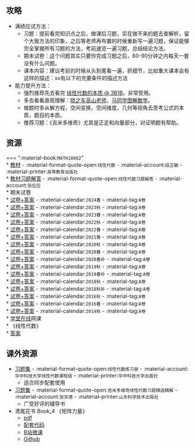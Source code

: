 ## 攻略  
- 满绩应试方法：  
    - 习题：提前看完知识点之后，做课后习题，实在做不来的题去查解析，留个大致方法的印象，之后等老师再布置的时候重新写一遍习题，保证能够完全掌握所有习题的方法，考前速览一遍习题，总结结论方法。  
    - 期末试卷：这个问题其实只要你完成习题之后，60-90分钟之内每天一套没有什么问题。  
    - 课本内容：建议考前的时候从头到尾看一遍，抓细节，比如重大课本会有这样的描述：xx有以下的充要条件的描述方法  
- 能力提升方法：  
    - 强烈推荐先去看完 [线性代数的本质 @ 3B1B](https://www.bilibili.com/video/BV1ys411472E)，非常受用。  
    - 多去看看直观理解：[晓之车高山老师](https://space.bilibili.com/138962930)，[马同学图解数学](https://space.bilibili.com/355876061)。  
    - 做题时多从解方程，空间变换，空间维度，几何等视角去思考公式的本质，题目的本质。  
    - 推荐习题：《吉米多维奇》尤其是正定和向量部分，对证明题有帮助。  

## 资源
=== ":material-book:`MATH10862`"  
    * [教材](https://api.mir6.com/api/lanzou?url=https://cqu-openlib.lanzout.com/iYpIg2c7uk2j&down=true) - :material-format-quote-open:`线性代数` - :material-account:`段正敏` - :material-printer:`高等教育出版社`  
        * [教材习题解答](https://api.mir6.com/api/lanzou?url=https://cqu-openlib.lanzout.com/iThs6276srlc&down=true) - :material-format-quote-open:`线性代数习题解答` - :material-account:`张应应`  
    * 期末试卷  
        * [试卷+答案](https://api.mir6.com/api/lanzou?url=https://cqu-openlib.lanzout.com/iSbCZ2jsx4eb&down=true) - :material-calendar:`2024春` - :material-tag:`A卷`  
        * [试卷+答案](https://api.mir6.com/api/lanzou?url=https://cqu-openlib.lanzout.com/iwlHh2j30nbe&down=true) - :material-calendar:`2023秋` - :material-tag:`A卷`  
        * [试卷+答案](https://api.mir6.com/api/lanzou?url=https://cqu-openlib.lanzout.com/iTeqy276sv3i&down=true) - :material-calendar:`2023春` - :material-tag:`A卷`  
        * [试卷+答案](https://api.mir6.com/api/lanzou?url=https://cqu-openlib.lanzout.com/iQOBV276sv1g&down=true) - :material-calendar:`2022秋` - :material-tag:`A卷`  
        * [试卷+答案](https://api.mir6.com/api/lanzou?url=https://cqu-openlib.lanzout.com/iL1P6276suxc&down=true) - :material-calendar:`2022春` - :material-tag:`A卷`  
        * [试卷+答案](https://api.mir6.com/api/lanzou?url=https://cqu-openlib.lanzout.com/ijIYQ276suti&down=true) - :material-calendar:`2021春` - :material-tag:`A卷`  
        * [试卷+答案](https://api.mir6.com/api/lanzou?url=https://cqu-openlib.lanzout.com/iPWP3276supe&down=true) - :material-calendar:`2020秋` - :material-tag:`A卷`  
        * [试卷+答案](https://api.mir6.com/api/lanzou?url=https://cqu-openlib.lanzout.com/iZBM9276suih&down=true) - :material-calendar:`2020春` - :material-tag:`A卷`  
        * [试卷+答案](https://api.mir6.com/api/lanzou?url=https://cqu-openlib.lanzout.com/iojMc276sula&down=true) - :material-calendar:`2020春补` - :material-tag:`A卷`  
        * [试卷+答案](https://api.mir6.com/api/lanzou?url=https://cqu-openlib.lanzout.com/iGAX8276sudc&down=true) - :material-calendar:`2019秋` - :material-tag:`A卷`  
        * [试卷+答案](https://api.mir6.com/api/lanzou?url=https://cqu-openlib.lanzout.com/i31Cu276su9i&down=true) - :material-calendar:`2019春补` - :material-tag:`A卷`  
        * [试卷+答案](https://api.mir6.com/api/lanzou?url=https://cqu-openlib.lanzout.com/ib6Le276su1a&down=true) - :material-calendar:`2018秋` - :material-tag:`A卷`  
        * [试卷+答案](https://api.mir6.com/api/lanzou?url=https://cqu-openlib.lanzout.com/ibxlB276su5e&down=true) - :material-calendar:`2018秋补` - :material-tag:`A卷`  
        * [试卷+答案](https://api.mir6.com/api/lanzou?url=https://cqu-openlib.lanzout.com/ioIXL276su0j&down=true) - :material-calendar:`2016秋` - :material-tag:`A卷`  
        * [试卷+答案](https://api.mir6.com/api/lanzou?url=https://cqu-openlib.lanzout.com/iLcYS276stmf&down=true) - :material-calendar:`2016春` - :material-tag:`A卷`  
        * [试卷+答案](https://api.mir6.com/api/lanzou?url=https://cqu-openlib.lanzout.com/iE5X0276stib&down=true) - :material-calendar:`2014秋` - :material-tag:`A卷`  
    * [学堂在线](https://www.xuetangx.com/)网课  
        * 《线性代数》  
            * [答案](https://api.mir6.com/api/lanzou?url=https://cqu-openlib.lanzout.com/ilbAG276sb2h&down=true)  

## 课外资源
- [习题集](https://api.mir6.com/api/lanzou?url=https://cqu-openlib.lanzout.com/iEFsr276saze&down=true) - :material-format-quote-open:`线性代数练习册` - :material-account:`华中科技大学线性代数课程组` - :material-printer:`华中科技大学出版社`  
    - 适合同步配套使用
- [习题集](https://api.mir6.com/api/lanzou?url=https://cqu-openlib.lanzout.com/iDJqd276sarg&down=true) - :material-format-quote-open:`吉米多维奇线性代数习题精选精解` - :material-account:`张天德` - :material-printer:`山东科学技术出版社`  
    - 广受好评的辅导书  
- 鸢尾花书 Book_4 《矩阵力量》  
    - [pdf](https://api.mir6.com/api/lanzou?url=https://cqu-openlib.lanzout.com/iiiE7276se8b&down=true)  
    - [配套代码](https://api.mir6.com/api/lanzou?url=https://cqu-openlib.lanzout.com/imfk1276sebe&down=true)  
    - [B站微课](https://space.bilibili.com/513194466)  
    - [Github](https://github.com/Visualize-ML/Book4_Power-of-Matrix)  